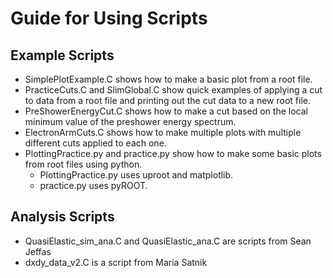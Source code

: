 # Guide for Using Scripts

## Example Scripts
* SimplePlotExample.C shows how to make a basic plot from a root file.
* PracticeCuts.C and SlimGlobal.C show quick examples of applying a cut to data from a root file and printing out the cut data to a new root file.
* PreShowerEnergyCut.C shows how to make a cut based on the local minimum value of the preshower energy spectrum.
* ElectronArmCuts.C shows how to make multiple plots with multiple different cuts applied to each one.
* PlottingPractice.py and practice.py show how to make some basic plots from root files using python.
  * PlottingPractice.py uses uproot and matplotlib.
  * practice.py uses pyROOT.
 
## Analysis Scripts
* QuasiElastic_sim_ana.C and QuasiElastic_ana.C are scripts from Sean Jeffas
* dxdy_data_v2.C is a script from Maria Satnik
